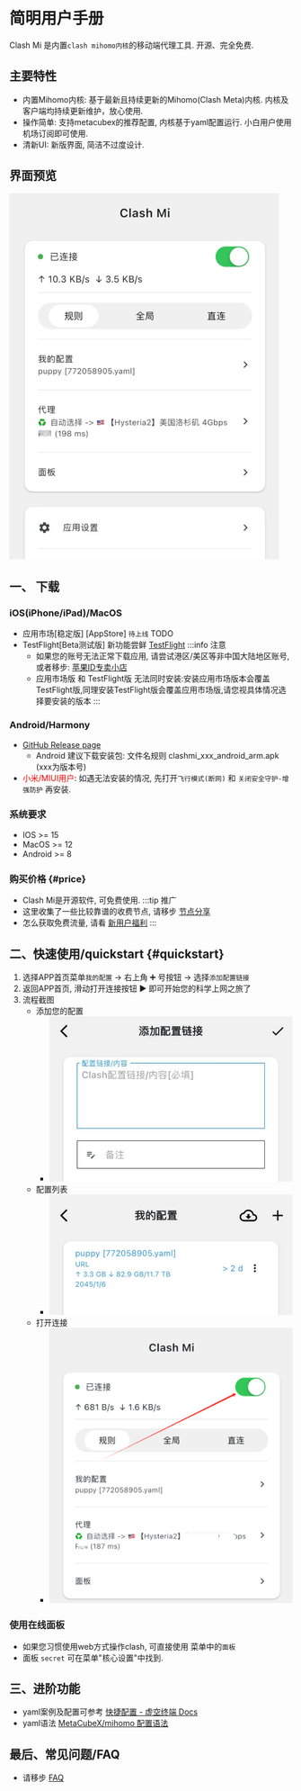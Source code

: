 # 简明用户手册

Clash Mi 是内置`clash mihomo内核`的移动端代理工具. 开源、完全免费.


## 主要特性
- 内置Mihomo内核: 基于最新且持续更新的Mihomo(Clash Meta)内核. 内核及客户端均持续更新维护，放心使用.
- 操作简单: 支持metacubex的推荐配置, 内核基于yaml配置运行. 小白用户使用机场订阅即可使用.
- 清新UI: 新版界面, 简洁不过度设计.

## 界面预览
![cmi首页](./img/demo01.png)

## 一、 下载

### iOS(iPhone/iPad)/MacOS
- 应用市场[稳定版] [AppStore] `待上线` TODO
- TestFlight[Beta测试版]  新功能尝鲜 [TestFlight](https://testflight.apple.com/join/bjHXktB3)
:::info 注意
  - 如果您的账号无法正常下载应用, 请尝试港区/美区等非中国大陆地区账号,或者移步:  [苹果ID专卖小店](https://dot.karing.app/pi.html?r_c=xda)
  - 应用市场版 和 TestFlight版 无法同时安装:安装应用市场版本会覆盖TestFlight版,同理安装TestFlight版会覆盖应用市场版,请您视具体情况选择要安装的版本
:::

### Android/Harmony
- [GitHub Release page](https://github.com/KaringX/clashmi/releases/latest)
  - Android 建议下载安装包: 文件名规则 clashmi_xxx_android_arm.apk (xxx为版本号)
- <font color="red">小米/MIUI用户</font>: 如遇无法安装的情况, 先打开`飞行模式(断网)` 和 `关闭安全守护-增强防护` 再安装.

### 系统要求
-  IOS >= 15
-  MacOS >= 12
-  Android >= 8

### 购买价格 {#price}
- Clash Mi是开源软件, 可免费使用.
:::tip 推广
- 这里收集了一些比较靠谱的收费节点, 请移步 [节点分享](../page/sponsor.md#list)
- 怎么获取免费流量, 请看 [新用户福利](../page/newuser.md)
:::

## 二、快速使用/quickstart {#quickstart}
1. 选择APP首页菜单`我的配置` -> 右上角 ➕ 号按钮 -> 选择`添加配置链接`
2. 返回APP首页, 滑动打开连接按钮 ▶️ 即可开始您的科学上网之旅了
3. 流程截图
   - 添加您的配置
      - ![添加配置](./img/add-conf01.jpg)
   - 配置列表
      - ![添加完成](./img/add-conf02.jpg)
   - 打开连接
      - ![连接](./img/add-conf03.png)

### 使用在线面板
- 如果您习惯使用web方式操作clash, 可直接使用 菜单中的`面板`
- 面板 `secret` 可在菜单"核心设置"中找到.

## 三、进阶功能
- yaml案例及配置可参考 [快捷配置 - 虚空终端 Docs](https://wiki.metacubex.one/example/conf/)
- yaml语法 [MetaCubeX/mihomo 配置语法](https://wiki.metacubex.one/handbook/syntax/)

## 最后、常见问题/FAQ
- 请移步 [FAQ](./faq.md)

